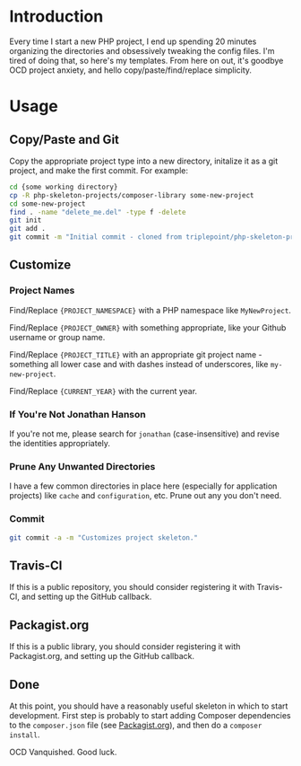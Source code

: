 # Introduction
Every time I start a new PHP project, I end up spending 20 minutes organizing the directories and obsessively tweaking the config files.  I'm tired of doing that, so here's my templates.  From here on out, it's goodbye OCD project anxiety, and hello copy/paste/find/replace simplicity.

# Usage
## Copy/Paste and Git
Copy the appropriate project type into a new directory, initalize it as a git project, and make the first commit.  For example:

``` bash
cd {some working directory}
cp -R php-skeleton-projects/composer-library some-new-project
cd some-new-project
find . -name "delete_me.del" -type f -delete
git init
git add .
git commit -m "Initial commit - cloned from triplepoint/php-skeleton-projects."
```

## Customize
### Project Names
Find/Replace `{PROJECT_NAMESPACE}` with a PHP namespace like `MyNewProject`.

Find/Replace `{PROJECT_OWNER}` with something appropriate, like your Github username or group name.

Find/Replace `{PROJECT_TITLE}` with an appropriate git project name - something all lower case and with dashes instead of underscores, like `my-new-project`.

Find/Replace `{CURRENT_YEAR}` with the current year.

### If You're Not Jonathan Hanson
If you're not me, please search for `jonathan` (case-insensitive) and revise the identities appropriately.

### Prune Any Unwanted Directories
I have a few common directories in place here (especially for application projects) like `cache` and `configuration`, etc.  Prune out any you don't need.

### Commit
``` bash
git commit -a -m "Customizes project skeleton."
```

## Travis-CI
If this is a public repository, you should consider registering it with Travis-CI, and setting up the GitHub callback.

## Packagist.org
If this is a public library, you should consider registering it with Packagist.org, and setting up the GitHub callback.

## Done
At this point, you should have a reasonably useful skeleton in which to start development.  First step is probably to start adding Composer dependencies to the `composer.json` file (see [Packagist.org](https://packagist.org/)), and then do a `composer install`.

OCD Vanquished.  Good luck.
